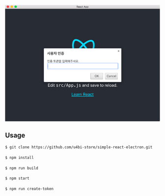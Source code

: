 ![demo](demo.png)

## Usage

```bash
$ git clone https://github.com/u4bi-store/simple-react-electron.git

$ npm install

$ npm run build

$ npm start

$ npm run create-token
```